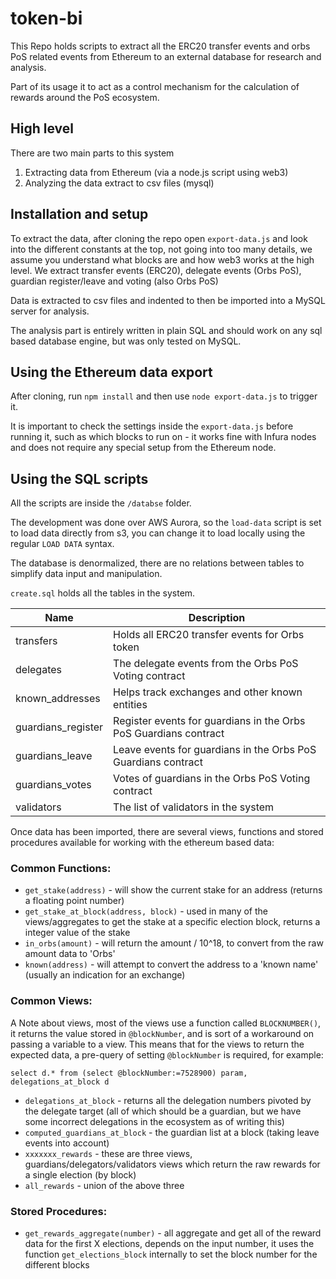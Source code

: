 # token-bi

This Repo holds scripts to extract all the ERC20 transfer events and orbs PoS related events from Ethereum to an external database for research and analysis.

Part of its usage it to act as a control mechanism for the calculation of rewards around the PoS ecosystem.

## High level

There are two main parts to this system

1. Extracting data from Ethereum (via a node.js script using web3)
2. Analyzing the data extract to csv files (mysql)

## Installation and setup

To extract the data, after cloning the repo open `export-data.js` and look into the different constants at the top, not going into too many details, we assume you understand what blocks are and how web3 works at the high level. We extract transfer events (ERC20), delegate events (Orbs PoS), guardian register/leave and voting (also Orbs PoS)

Data is extracted to csv files and indented to then be imported into a MySQL server for analysis.

The analysis part is entirely written in plain SQL and should work on any sql based database engine, but was only tested on MySQL.

## Using the Ethereum data export

After cloning, run `npm install` and then use `node export-data.js` to trigger it.

It is important to check the settings inside the `export-data.js` before running it, such as which blocks to run on - it works fine with Infura nodes and does not require any special setup from the Ethereum node.

## Using the SQL scripts

All the scripts are inside the `/databse` folder.

The development was done over AWS Aurora, so the `load-data` script is set to load data directly from s3, you can change it to load locally using the regular `LOAD DATA` syntax.

The database is denormalized, there are no relations between tables to simplify data input and manipulation.

`create.sql` holds all the tables in the system.

| Name               | Description                                                      |
|--------------------|------------------------------------------------------------------|
| transfers          | Holds all ERC20 transfer events for Orbs token                   |
| delegates          | The delegate events from the Orbs PoS Voting contract            |
| known_addresses    | Helps track exchanges and other known entities                   |
| guardians_register | Register events for guardians in the Orbs PoS Guardians contract |
| guardians_leave    | Leave events for guardians in the Orbs PoS Guardians contract    |
| guardians_votes    | Votes of guardians in the Orbs PoS Voting contract               |
| validators         | The list of validators in the system                             |

Once data has been imported, there are several views, functions and stored procedures available for working with the ethereum based data:

### Common Functions:

* `get_stake(address)` - will show the current stake for an address (returns a floating point number)
* `get_stake_at_block(address, block)` - used in many of the views/aggregates to get the stake at a specific election block, returns a integer value of the stake
* `in_orbs(amount)` - will return the amount / 10^18, to convert from the raw amount data to 'Orbs' 
* `known(address)` - will attempt to convert the address to a 'known name' (usually an indication for an exchange)

### Common Views:

A Note about views, most of the views use a function called `BLOCKNUMBER()`, it returns the value stored in `@blockNumber`, and is sort of a workaround on passing a variable to a view. This means that for the views to return the expected data, a pre-query of setting `@blockNumber` is required, for example:

`select d.* from (select @blockNumber:=7528900) param, delegations_at_block d`

* `delegations_at_block` - returns all the delegation numbers pivoted by the delegate target (all of which should be a guardian, but we have some incorrect delegations in the ecosystem as of writing this)
* `computed_guardians_at_block` - the guardian list at a block (taking leave events into account)
* `xxxxxxx_rewards` - these are three views, guardians/delegators/validators views which return the raw rewards for a single election (by block)
* `all_rewards` - union of the above three

### Stored Procedures:

* `get_rewards_aggregate(number)` - all aggregate and get all of the reward data for the first X elections, depends on the input number, it uses the function `get_elections_block` internally to set the block number for the different blocks